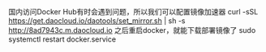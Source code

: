 国内访问Docker Hub有时会遇到问题，所以我们可以配置镜像加速器
curl -sSL https://get.daocloud.io/daotools/set_mirror.sh | sh -s http://8ad7943c.m.daocloud.io
之后重启docker，就能下载部署镜像了
sudo systemctl restart docker.service
